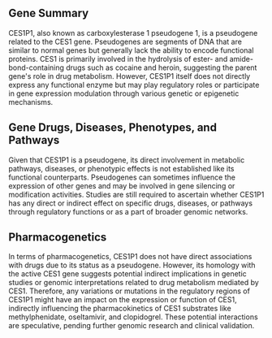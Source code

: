 ## Gene Summary
CES1P1, also known as carboxylesterase 1 pseudogene 1, is a pseudogene related to the CES1 gene. Pseudogenes are segments of DNA that are similar to normal genes but generally lack the ability to encode functional proteins. CES1 is primarily involved in the hydrolysis of ester- and amide-bond-containing drugs such as cocaine and heroin, suggesting the parent gene's role in drug metabolism. However, CES1P1 itself does not directly express any functional enzyme but may play regulatory roles or participate in gene expression modulation through various genetic or epigenetic mechanisms.

## Gene Drugs, Diseases, Phenotypes, and Pathways
Given that CES1P1 is a pseudogene, its direct involvement in metabolic pathways, diseases, or phenotypic effects is not established like its functional counterparts. Pseudogenes can sometimes influence the expression of other genes and may be involved in gene silencing or modification activities. Studies are still required to ascertain whether CES1P1 has any direct or indirect effect on specific drugs, diseases, or pathways through regulatory functions or as a part of broader genomic networks.

## Pharmacogenetics
In terms of pharmacogenetics, CES1P1 does not have direct associations with drugs due to its status as a pseudogene. However, its homology with the active CES1 gene suggests potential indirect implications in genetic studies or genomic interpretations related to drug metabolism mediated by CES1. Therefore, any variations or mutations in the regulatory regions of CES1P1 might have an impact on the expression or function of CES1, indirectly influencing the pharmacokinetics of CES1 substrates like methylphenidate, oseltamivir, and clopidogrel. These potential interactions are speculative, pending further genomic research and clinical validation.